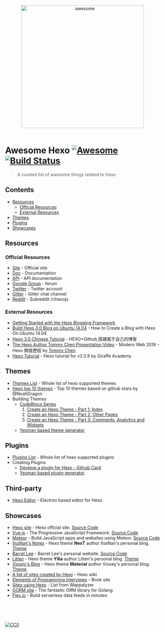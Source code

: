 <p align="center">
  <br>
  <img width="400" src="https://raw.githubusercontent.com/hexojs/awesome-hexo/master/hexo-logo.png" alt="awesome">
  <br>
  <br>
</p>

# Awesome Hexo  [![Awesome](https://cdn.rawgit.com/sindresorhus/awesome/d7305f38d29fed78fa85652e3a63e154dd8e8829/media/badge.svg)](https://github.com/sindresorhus/awesome) [![Build Status](https://api.travis-ci.org/hexojs/awesome-hexo.svg?branch=master)](https://travis-ci.org/hexojs/awesome-hexo)

> A curated list of awesome things related to Hexo

## Contents

- [Resources](#resources)
  - [Official Resources](#official-resources)
  - [External Resources](#external-resources)
- [Themes](#themes)
- [Plugins](#plugins)
- [Showcases](#showcases)

## Resources


### Official Resources

  - [Site](https://hexo.io/) - Official site
  - [Doc](https://hexo.io/docs/) - Documentation
  - [API](https://hexo.io/api/) - API documentation
  - [Google Group](https://groups.google.com/forum/#!forum/hexo) - forum
  - [Twitter](https://twitter.com/hexojs) - Twitter account
  - [Gitter](https://gitter.im/hexojs/hexo) - Gitter chat channel
  - [Reddit](https://www.reddit.com/r/hexojs/) - Subreddit /r/hexojs

### External Resources

  - [Getting Started with the Hexo Blogging Framework](https://www.cgmartin.com/2016/01/03/getting-started-with-hexo-blog/)
  - [Build Hexo 3.0 Blog on Ubuntu 14.04](https://www.digitalocean.com/community/tutorials/how-to-create-a-blog-with-hexo-on-ubuntu-14-04) - How to Create a Blog with Hexo On Ubuntu 14.04
  - [Hexo 3.0 Chinese Tutorial](https://www.jianshu.com/p/465830080ea9?utm_campaign=maleskine&utm_content=note&utm_medium=reader_share&utm_source=weibo) - HEXO+Github,搭建属于自己的博客
  - [The Hexo Author Tommy Chen Presentation Video](https://www.ithome.com.tw/video/108430) - Modern Web 2016 - Hexo 開發歷程 by [Tommy Chen](https://github.com/tommy351)
  - [Hexo Tutorial](http://www.giraffeacademy.com/static-site-generators/hexo/) - Hexo tutorial for v3.3.9 by Giraffe Academy
  
## Themes

  - [Themes List](https://hexo.io/themes/) - Whole list of hexo supported themes
  - [Hexo top 10 themes](https://en.abnerchou.me/Blog/5c00ca67/) - Top 10 themes based on github stars by @NoahDragon
  - Building Themes
    - [CodeBlocq Series](http://www.codeblocq.com/tags/Hexo/)
      1. [Create an Hexo Theme - Part 1: Index](http://www.codeblocq.com/2016/03/Create-an-Hexo-Theme-Part-1-Index/)
      2. [Create an Hexo Theme - Part 2: Other Pages](http://www.codeblocq.com/2016/03/Create-an-Hexo-Theme-Part-2-Other-Pages/)
      3. [Create an Hexo Theme - Part 3: Comments, Analytics and Widgets](http://www.codeblocq.com/2016/03/Create-an-Hexo-Theme-Part-3-Comments-Analytics-and-Widgets/)
    - [Yeoman based theme generator](https://github.com/tcrowe/generator-hexo-theme)
  
## Plugins

  - [Plugins List](https://hexo.io/plugins/) - Whole list of hexo supported plugins
  - Creating Plugins
    - [Develop a plugin for Hexo - Github Card](https://blog.gisonrg.me/2016/04/develop-hexo-github-card/)
    - [Yeoman based plugin generator](https://github.com/sebs/generator-hexo-plugin)
    
## Third-party

  - [Hexo Editor](https://github.com/zhuzhuyule/HexoEditor) - Electron based editor for Hexo.
  
## Showcases

  - [Hexo site](https://hexo.io/) - Hexo official site. [Source Code](https://github.com/hexojs/site)
  - [Vue.js](https://vuejs.org/) - The Progressive JavaScript Framework. [Source Code](https://github.com/vuejs/vuejs.org)
  - [Meteor](https://docs.meteor.com/) - Build JavaScript apps and websites using Meteor. [Source Code](https://github.com/meteor/docs)
  - [IIssNan's Notes](http://notes.iissnan.com/) - Hexo theme **NexT** author IIssNan's personal blog. [Theme](https://github.com/iissnan/hexo-theme-next)
  - [Barret Lee](http://www.barretlee.com/) - Barret Lee's personal website. [Source Code](https://github.com/barretlee/blog)
  - [Litten](http://litten.me/) - Hexo theme **Yilia** author Litten's personal blog. [Theme](https://github.com/litten/hexo-theme-yilia)
  - [Viosey's Blog](https://blog.viosey.com/) - Hexo theme **Material** author Viosey's personal blog. [Theme](https://github.com/viosey/hexo-theme-material)
  - [A list of sites created by Hexo](https://github.com/hexojs/hexo/wiki/Sites) - Hexo wiki
  - [Elements of Programming Interviews](http://elementsofprogramminginterviews.com/) - Book site
  - [Sites using Hexo](https://www.wappalyzer.com/technologies/hexo) - List from Wappalyzer
  - [GORM site](http://gorm.io/) - The fantastic ORM library for Golang
  - [Flex.io](https://www.flex.io/) - Build serverless data feeds in minutes

<!---- Content should above this line ---->
<br/>
<br/>
<br/>
<!---- Footer ---->

[![CC0](https://licensebuttons.net/p/zero/1.0/88x31.png)](https://creativecommons.org/publicdomain/zero/1.0/)
